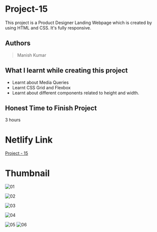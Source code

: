 
# Project-15

This project is a Product Designer Landing Webpage which is created by using HTML and CSS. It's fully responsive.





## Authors

 >Manish Kumar


## What I learnt while creating this project

- Learnt about Media Queries
- Learnt CSS Grid and Flexbox
- Learnt about different components related to height and width.



## Honest Time to Finish Project

3 hours



# Netlify Link

[Project - 15](https://project-15-mk.netlify.app/)

# Thumbnail

![01](https://user-images.githubusercontent.com/102028645/185676318-2d6b52ad-c346-4264-88a8-b7fa4b2f7d3b.jpg)

![02](https://user-images.githubusercontent.com/102028645/185676334-913091bc-f259-433e-b437-4a2ae7809090.jpg)

![03](https://user-images.githubusercontent.com/102028645/185676362-f41cd109-88b3-4f54-ae2c-617c600e06bc.jpg)

![04](https://user-images.githubusercontent.com/102028645/185676383-df65e877-b8a4-469b-84e3-650aa39e0a1f.jpg)

![05](https://user-images.githubusercontent.com/102028645/185676412-9f1aa5a5-c9f8-4ffc-bdd0-0a9ef9ed8639.jpg)
![06](https://user-images.githubusercontent.com/102028645/185676439-2364a7c6-4f59-40b3-80cf-0f5b3f64e079.jpg)
